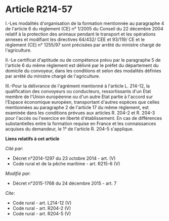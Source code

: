 # Article R214-57

I.-Les modalités d'organisation de la formation mentionnée au paragraphe 4 de l'article 6 du règlement (CE) n° 1/2005 du
Conseil du 22 décembre 2004 relatif à la protection des animaux pendant le transport et les opérations annexes et modifiant
les directives 64/432/ CEE et 93/119/ CE et le règlement (CE) n° 1255/97 sont précisées par arrêté du ministre chargé de
l'agriculture. 

II.-Le certificat d'aptitude ou de compétence prévu par le paragraphe 5 de l'article 6 du même règlement est délivré par le
préfet du département du domicile du convoyeur, dans les conditions et selon des modalités définies par arrêté du ministre
chargé de l'agriculture. 

III.-Pour la délivrance de l'agrément mentionné à l'article L. 214-12, la qualification des convoyeurs ou conducteurs,
ressortissants d'un Etat membre de l'Union européenne ou d'un autre Etat partie à l'accord sur l'Espace économique européen,
transportant d'autres espèces que celles mentionnées au paragraphe 2 de l'article 17 du même règlement, est examinée dans les
conditions prévues aux articles R. 204-2 et R. 204-3 pour l'accès ou l'exercice en liberté d'établissement. En cas de
différences substantielles entre la formation requise en France et les connaissances acquises du demandeur, le 1° de
l'article R. 204-5 s'applique.

**Liens relatifs à cet article**

_Cité par_:

  - Décret n°2014-1297 du 23 octobre 2014 - art. (V)
  - Code rural et de la pêche maritime - art. R215-6 (V)

_Modifié par_:

  - Décret n°2015-1768 du 24 décembre 2015 - art. 7

_Cite_:

  - Code rural - art. L214-12 (V)
  - Code rural - art. R204-2 (V)
  - Code rural - art. R204-5 (V)
